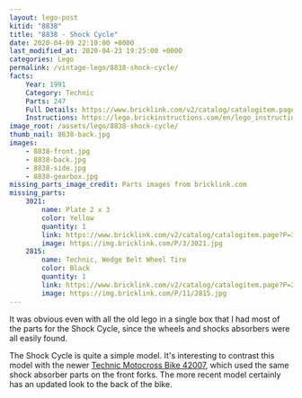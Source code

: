 ```yaml
---
layout: lego-post
kitid: "8838"
title: "8838 - Shock Cycle"
date: 2020-04-09 22:10:00 +0000
last_modified_at: 2020-04-23 19:25:00 +0000
categories: Lego
permalink: /vintage-lego/8838-shock-cycle/
facts:
    Year: 1991
    Category: Technic
    Parts: 247
    Full Details: https://www.bricklink.com/v2/catalog/catalogitem.page?S=8838-1#T=S&O={%22iconly%22:0}
    Instructions: https://lego.brickinstructions.com/en/lego_instructions/set/8838/Dirt_Bike
image_root: /assets/lego/8838-shock-cycle/
thumb_nail: 8838-back.jpg
images:
    - 8838-front.jpg
    - 8838-back.jpg
    - 8838-side.jpg
    - 8838-gearbox.jpg
missing_parts_image_credit: Parts images from bricklink.com
missing_parts:
    3021: 
        name: Plate 2 x 3
        color: Yellow
        quantity: 1
        link: https://www.bricklink.com/v2/catalog/catalogitem.page?P=3021&idColor=3
        image: https://img.bricklink.com/P/3/3021.jpg
    2815: 
        name: Technic, Wedge Belt Wheel Tire
        color: Black
        quantity: 1
        link: https://www.bricklink.com/v2/catalog/catalogitem.page?P=2815&idColor=11
        image: https://img.bricklink.com/P/11/2815.jpg
---
```


It was obvious even with all the old lego in a single box that I had most of the parts for the Shock Cycle, since the wheels and shocks absorbers were all easily found.

The Shock Cycle is quite a simple model. It's interesting to contrast this model with the newer [Technic Motocross Bike 42007](https://www.bricklink.com/v2/catalog/catalogitem.page?S=42007-1#T=I), which used the same shock absorber parts on the front forks. The more recent model certainly has an updated look to the back of the bike.